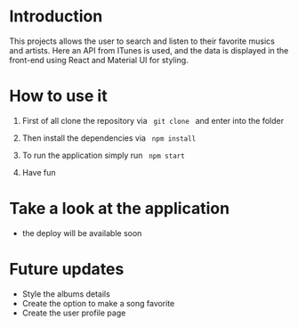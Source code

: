 # Introduction

This projects allows the user to search and listen to their favorite musics and artists. Here an API from ITunes is used, and the data is displayed in the front-end using React and Material UI for styling. 

# How to use it 
   
1) First of all clone the repository via <code> git clone </code>  and enter into the folder 

2) Then install the dependencies via <code> npm install </code>

3) To run the application simply run <code> npm start </code>

4) Have fun

# Take a look at the application

- the deploy will be available soon

# Future updates

- Style the albums details
- Create the option to make a song favorite
- Create the user profile page
